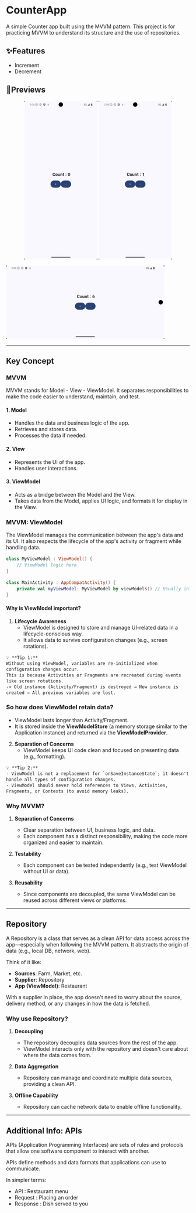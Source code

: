 # CounterApp
A simple Counter app built using the MVVM pattern.
This project is for practicing MVVM to understand its structure and the use of repositories.

## ✨Features
- Increment
- Decrement

## 📱Previews
<p align="center">
  <img src="https://github.com/Android-practice/Counter-App/blob/master/images/decrement.png" width="200"/>
  <img src="https://github.com/Android-practice/Counter-App/blob/master/images/increment.png" width="200"/>
</p>
<p>
  <img src="https://github.com/Android-practice/Counter-App/blob/master/images/rotate.png" height="200"/>
</p>

---

## Key Concept

### MVVM
MVVM stands for Model - View - ViewModel.
It separates responsibilities to make the code easier to understand, maintain, and test.

#### 1. Model
- Handles the data and business logic of the app.
- Retrieves and stores data.
- Processes the data if needed.

#### 2. View
- Represents the UI of the app.
- Handles user interactions.

#### 3. ViewModel
- Acts as a bridge between the Model and the View.
- Takes data from the Model, applies UI logic, and formats it for display in the View.

### MVVM: ViewModel
The ViewModel manages the communication between the app's data and its UI.
It also respects the lifecycle of the app's activity or fragment while handling data.

```kotlin
class MyViewModel : ViewModel() {
    // ViewModel logic here
}
```

```kotlin
class MainActivity : AppCompatActivity() {
    private val myViewModel: MyViewModel by viewModels() // Usually initialized in an activity or fragment
}
```

#### Why is ViewModel important?
1. **Lifecycle Awareness**
   - ViewModel is designed to store and manage UI-related data in a lifecycle-conscious way.
   - It allows data to survive configuration changes (e.g., screen rotations).


```
💡 **Tip 1:**
Without using ViewModel, variables are re-initialized when configuration changes occur.
This is because Activities or Fragments are recreated during events like screen rotations.
-> Old instance (Activity/Fragment) is destroyed → New instance is created → All previous variables are lost.
```

### So how does ViewModel retain data?
- ViewModel lasts longer than Activity/Fragment.
- It is stored inside the **ViewModelStore** (a memory storage similar to the Application instance) and returned via the **ViewModelProvider**.


2. **Separation of Concerns**
   - ViewModel keeps UI code clean and focused on presenting data (e.g., formatting).


```
💡 **Tip 2:**
- ViewModel is not a replacement for `onSaveInstanceState`; it doesn't handle all types of configuration changes.
- ViewModel should never hold references to Views, Activities, Fragments, or Contexts (to avoid memory leaks).
```


### Why MVVM?
1. **Separation of Concerns**
   - Clear separation between UI, business logic, and data.
   - Each component has a distinct responsibility, making the code more organized and easier to maintain.

2. **Testability**
   - Each component can be tested independently (e.g., test ViewModel without UI or data).

3. **Reusability**
   - Since components are decoupled, the same ViewModel can be reused across different views or platforms.

---

## Repository
A Repository is a class that serves as a clean API for data access across the app—especially when following the MVVM pattern.
It abstracts the origin of data (e.g., local DB, network, web).

Think of it like:
- **Sources**: Farm, Market, etc.
- **Supplier**: Repository
- **App (ViewModel)**: Restaurant

With a supplier in place, the app doesn't need to worry about the source, delivery method, or any changes in how the data is fetched.

### Why use Repository?
1. **Decoupling**
   - The repository decouples data sources from the rest of the app.
   - ViewModel interacts only with the repository and doesn't care about where the data comes from.

2. **Data Aggregation**
   - Repository can manage and coordinate multiple data sources, providing a clean API.

3. **Offline Capability**
   - Repository can cache network data to enable offline functionality.

---

## Additional Info: APIs
APIs (Application Programming Interfaces) are sets of rules and protocols that allow one software component to interact with another.

APIs define methods and data formats that applications can use to communicate.

In simpler terms:
- API : Restaurant menu
- Request : Placing an order
- Response : Dish served to you
